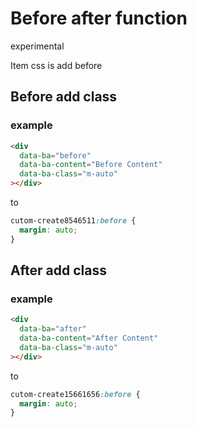 # Before after function

experimental

Item css is add before

## Before add class

### example

```html
<div
  data-ba="before"
  data-ba-content="Before Content"
  data-ba-class="m-auto"
></div>
```

to

```css
cutom-create8546511:before {
  margin: auto;
}
```

## After add class

### example

```html
<div
  data-ba="after"
  data-ba-content="After Content"
  data-ba-class="m-auto"
></div>
```

to

```css
cutom-create15661656:before {
  margin: auto;
}
```
